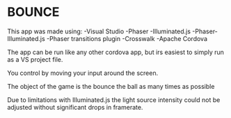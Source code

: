 # BOUNCE

This app was made using:
-Visual Studio
-Phaser
-Illuminated.js
-Phaser-Illuminated.js
-Phaser transitions plugin
-Crosswalk
-Apache Cordova

The app can be run like any other cordova app, but irs easiest to simply run as a VS project file.

You control by moving your input around the screen.

The object of the game is the bounce the ball as many times as possible



Due to limitations with Illuminated.js the light source intensity could not be adjusted without significant drops in framerate.
